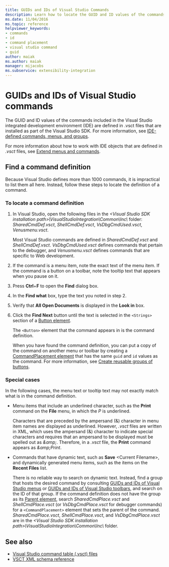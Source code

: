 ```yaml
---
title: GUIDs and IDs of Visual Studio Commands
description: Learn how to locate the GUID and ID values of the commands included in the Visual Studio integrated development environment (IDE).
ms.date: 11/04/2016
ms.topic: reference
helpviewer_keywords:
- commands
- id
- command placement
- visual studio command
- guid
author: maiak
ms.author: maiak
manager: mijacobs
ms.subservice: extensibility-integration
---
```

# GUIDs and IDs of Visual Studio commands

The GUID and ID values of the commands included in the Visual Studio integrated development environment (IDE) are defined in .vsct files that are installed as part of the Visual Studio SDK. For more information, see [IDE-defined commands, menus, and groups](../../extensibility/internals/ide-defined-commands-menus-and-groups.md).

 For more information about how to work with IDE objects that are defined in *.vsct* files, see [Extend menus and commands](../../extensibility/extending-menus-and-commands.md).

## Find a command definition
 Because Visual Studio defines more than 1000 commands, it is impractical to list them all here. Instead, follow these steps to locate the definition of a command.

### To locate a command definition

1. In Visual Studio, open the following files in the *<Visual Studio SDK installation path\>\VisualStudioIntegration\Common\Inc\\* folder: *SharedCmdDef.vsct*, *ShellCmdDef.vsct*, *VsDbgCmdUsed.vsct*, *Venusmenu.vsct*.

    Most Visual Studio commands are defined in *SharedCmdDef.vsct* and *ShellCmdDef.vsct*. *VsDbgCmdUsed.vsct* defines commands that pertain to the debugger, and *Venusmenu.vsct* defines commands that are specific to Web development.

2. If the command is a menu item, note the exact text of the menu item. If the command is a button on a toolbar, note the tooltip text that appears when you pause on it.

3. Press **Ctrl**+**F** to open the **Find** dialog box.

4. In the **Find what** box, type the text you noted in step 2.

5. Verify that **All Open Documents** is displayed in the **Look in** box.

6. Click the **Find Next** button until the text is selected in the `<Strings>` section of a [Button element](../../extensibility/button-element.md).

    The `<Button>` element that the command appears in is the command definition.

   When you have found the command definition, you can put a copy of the command on another menu or toolbar by creating a [CommandPlacement element](../../extensibility/commandplacement-element.md) that has the same `guid` and `id` values as the command. For more information, see [Create reusable groups of buttons](../../extensibility/creating-reusable-groups-of-buttons.md).

### Special cases
 In the following cases, the menu text or tooltip text may not exactly match what is in the command definition.

- Menu items that include an underlined character, such as the **Print** command on the **File** menu, in which the *P* is underlined.

     Characters that are preceded by the ampersand (&) character in menu item names are displayed as underlined. However, *.vsct* files are written in XML, which uses the ampersand (&) character to indicate special characters and requires that an ampersand to be displayed must be spelled out as *&amp;amp;*. Therefore, in a *.vsct* file, the **Print** command appears as *&amp;amp;Print*.

- Commands that have dynamic text, such as **Save** \<Current Filename\>, and dynamically generated menu items, such as the items on the **Recent Files** list.

     There is no reliable way to search on dynamic text. Instead, find a group that hosts the desired command by consulting [GUIDs and IDs of Visual Studio menus](../../extensibility/internals/guids-and-ids-of-visual-studio-menus.md) or [GUIDs and IDs of Visual Studio toolbars](../../extensibility/internals/guids-and-ids-of-visual-studio-toolbars.md), and search on the ID of that group. If the command definition does not have the group as its [Parent element](../../extensibility/parent-element.md), search *SharedCmdPlace.vsct* and *ShellCmdPlace.vsct* (or *VsDbgCmdPlace.vsct* for debugger commands) for a `<CommandPlacement>` element that sets the parent of the command. *SharedCmdPlace.vsct*, *ShellCmdPlace.vsct*, and *VsDbgCmdPlace.vsct* are in the *\<Visual Studio SDK installation path\>\VisualStudioIntegration\Common\Inc\\* folder.

## See also

- [Visual Studio command table (.vsct) files](../../extensibility/internals/visual-studio-command-table-dot-vsct-files.md)
- [VSCT XML schema reference](../../extensibility/vsct-xml-schema-reference.md)
